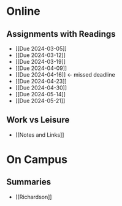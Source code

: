 # Online
## Assignments with Readings
- [[Due 2024-03-05]]
- [[Due 2024-03-12]]
- [[Due 2024-03-19]]
- [[Due 2024-04-09]]
- [[Due 2024-04-16]] <- missed deadline
- [[Due 2024-04-23]]
- [[Due 2024-04-30]]
- [[Due 2024-05-14]]
- [[Due 2024-05-21]]
## Work vs Leisure
- [[Notes and Links]]
# On Campus
## Summaries
- [[Richardson]]